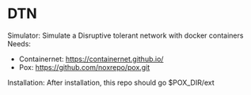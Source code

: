 # DTN

Simulator: Simulate a Disruptive tolerant network with docker containers
Needs: 
  * Containernet: https://containernet.github.io/
  * Pox: https://github.com/noxrepo/pox.git

Installation:
After installation, this repo should go $POX\_DIR/ext
